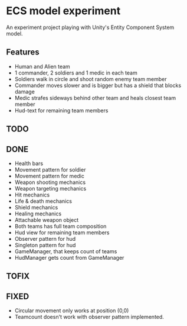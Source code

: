 # ECS model experiment
An experiment project playing with Unity's Entity Component System model.

## Features
- Human and Alien team
- 1 commander, 2 soldiers and 1 medic in each team
- Soldiers walk in circle and shoot random enemy team member
- Commander moves slower and is bigger but has a shield that blocks damage
- Medic strafes sideways behind other team and heals closest team member
- Hud-text for remaining team members

## TODO

## DONE
- Health bars
- Movement pattern for soldier
- Movement pattern for medic
- Weapon shooting mechanics
- Weapon targeting mechanics
- Hit mechanics
- Life & death mechanics
- Shield mechanics
- Healing mechanics
- Attachable weapon object
- Both teams has full team composition
- Hud view for remaining team members
- Observer pattern for hud
- Singleton pattern for hud
- GameManager, that keeps count of teams
- HudManager gets count from GameManager

## TOFIX

## FIXED
- Circular movement only works at position (0,0)
- Teamcount doesn't work with observer pattern implemented.